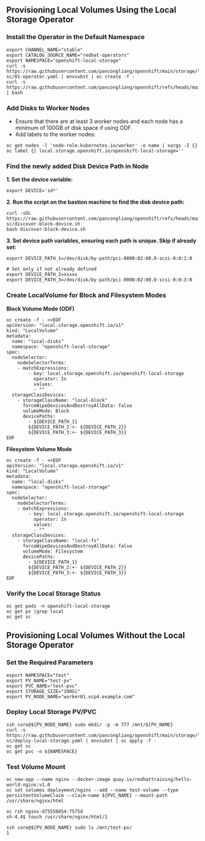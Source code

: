 ## Provisioning Local Volumes Using the Local Storage Operator

### Install the Operator in the Default Namespace

```
export CHANNEL_NAME="stable"
export CATALOG_SOURCE_NAME="redhat-operators"
export NAMESPACE="openshift-local-storage"
curl -s https://raw.githubusercontent.com/pancongliang/openshift/main/storage/local-sc/01-operator.yaml | envsubst | oc create -f -
curl -s https://raw.githubusercontent.com/pancongliang/openshift/refs/heads/main/operator/approve_ip.sh | bash
```

### Add Disks to Worker Nodes

- Ensure that there are at least 3 worker nodes and each node has a minimum of 100GB of disk space if using ODF.
- Add labels to the worker nodes:

```
oc get nodes -l 'node-role.kubernetes.io/worker' -o name | xargs -I {} oc label {} local.storage.openshift.io/openshift-local-storage=''
```

### Find the newly added Disk Device Path in Node

**1. Set the device variable:**

```
export DEVICE='sd*'
```

**2. Run the script on the bastion machine to find the disk device path:**  
```
curl -sOL https://raw.githubusercontent.com/pancongliang/openshift/refs/heads/main/storage/local-sc/discover-block-device.sh
bash discover-block-device.sh
```

**3. Set device path variables, ensuring each path is unique. Skip if already set:**  
```
export DEVICE_PATH_1=/dev/disk/by-path/pci-0000:02:00.0-scsi-0:0:1:0

# Set only if not already defined
export DEVICE_PATH_2=xxxxx
export DEVICE_PATH_3=/dev/disk/by-path/pci-0000:02:00.0-scsi-0:0:3:0
```  

### Create LocalVolume for Block and Filesystem Modes

**Block Volume Mode (ODF)**

```
oc create -f - <<EOF
apiVersion: "local.storage.openshift.io/v1"
kind: "LocalVolume"
metadata:
  name: "local-disks"
  namespace: "openshift-local-storage" 
spec:
  nodeSelector: 
    nodeSelectorTerms:
    - matchExpressions:
        - key: local.storage.openshift.io/openshift-local-storage
          operator: In
          values:
          - ""
  storageClassDevices:
    - storageClassName: "local-block" 
      forceWipeDevicesAndDestroyAllData: false
      volumeMode: Block 
      devicePaths: 
        - ${DEVICE_PATH_1}
        ${DEVICE_PATH_2:+- ${DEVICE_PATH_2}}
        ${DEVICE_PATH_3:+- ${DEVICE_PATH_3}}
EOF
```

**Filesystem Volume Mode**

```
oc create -f - <<EOF
apiVersion: "local.storage.openshift.io/v1"
kind: "LocalVolume"
metadata:
  name: "local-disks"
  namespace: "openshift-local-storage" 
spec:
  nodeSelector: 
    nodeSelectorTerms:
    - matchExpressions:
        - key: local.storage.openshift.io/openshift-local-storage
          operator: In
          values:
          - ""
  storageClassDevices:
    - storageClassName: "local-fs" 
      forceWipeDevicesAndDestroyAllData: false
      volumeMode: Filesystem 
      devicePaths: 
        - ${DEVICE_PATH_1}
        ${DEVICE_PATH_2:+- ${DEVICE_PATH_2}}
        ${DEVICE_PATH_3:+- ${DEVICE_PATH_3}}
EOF
```

### Verify the Local Storage Status
```
oc get pods -n openshift-local-storage
oc get pv |grep local
oc get sc
```



## Provisioning Local Volumes Without the Local Storage Operator

### Set the Required Parameters

```
export NAMESPACE="test"
export PV_NAME="test-pv"
export PVC_NAME="test-pvc"
export STORAGE_SIZE="100Gi"
export PV_NODE_NAME="worker01.ocp4.example.com"
```

### Deploy Local Storage PV/PVC

```
ssh core@${PV_NODE_NAME} sudo mkdir -p -m 777 /mnt/${PV_NAME}
curl -s https://raw.githubusercontent.com/pancongliang/openshift/main/storage/local-sc/deploy-local-storage.yaml | envsubst | oc apply -f -
oc get sc
oc get pvc -n ${NAMESPACE}
```

### Test Volume Mount

```
oc new-app --name nginx --docker-image quay.io/redhattraining/hello-world-nginx:v1.0
oc set volumes deployment/nginx --add --name test-volume --type persistentVolumeClaim --claim-name ${PVC_NAME} --mount-path /usr/share/nginx/html

oc rsh nginx-d75558854-7575d
sh-4.4$ touch /usr/share/nginx/html/1

ssh core@${PV_NODE_NAME} sudo ls /mnt/test-pv/
1
```

